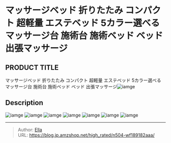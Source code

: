 # マッサージベッド 折りたたみ コンパクト 超軽量 エステベッド 5カラー選べる マッサージ台 施術台 施術ベッド ベッド 出張マッサージ


## PRODUCT TITLE 

マッサージベッド 折りたたみ コンパクト 超軽量 エステベッド 5カラー選べる マッサージ台 施術台 施術ベッド ベッド 出張マッサージ![iamge](https://b2bfiles1.gigab2b.cn/image/wkseller/1157/191075/20210609_f7e80195503518a8b6654753af072d77.jpg)

## Description











![iamge](https://b2bfiles1.gigab2b.cn/image/wkseller/1157/191075/20210609_4a50222c328199439532934e003777b7.jpg)
![iamge](https://b2bfiles1.gigab2b.cn/image/wkseller/1157/191075/20210609_57979dcf69c027976efe63a7fa2842e6.jpg)
![iamge](https://b2bfiles1.gigab2b.cn/image/wkseller/1157/191075/20210609_8e3acdd24793a0c69b776746e5959c02.jpg)
![iamge](https://b2bfiles1.gigab2b.cn/image/wkseller/1157/191075/20210609_b19001297ce7ae91c016f71a15de0437.jpg)
![iamge](https://b2bfiles1.gigab2b.cn/image/wkseller/1157/191075/20210609_e9323499cfa3ffd2bc7b57b639185e02.jpg)
![iamge](https://b2bfiles1.gigab2b.cn/image/wkseller/1157/191075/20210609_4623bdbc293bb68cb6afe1962f763e7c.jpg)
![iamge](nan)


---

> Author: [Ella](https://blog.jp.amzshop.net/)  
> URL: https://blog.jp.amzshop.net/high_rated/n504-wf189182aaa/  

